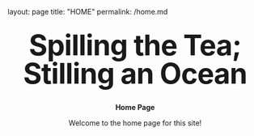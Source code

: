 layout: page
title: "HOME"
permalink: /home.md

<style type="text/css" media="screen">
  .container {
    margin: 10px auto;
    max-width: 600px;
    text-align: center;
  }
  h1 {
    margin: 30px 0;
    font-size: 4em;
    line-height: 1;
    letter-spacing: -1px;
  }
</style>

<div class="container">
  <h1>Spilling the Tea; Stilling an Ocean</h1>

  <p><strong>Home Page </strong></p>
  <p>Welcome to the home page for this site!</p>
</div>
